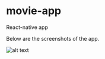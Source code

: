 # movie-app
React-native app

Below are the screenshots of the app.

![alt text](https://user-images.githubusercontent.com/17081504/61657830-875aba80-ace1-11e9-9d37-fdd906f6e614.jpg)
